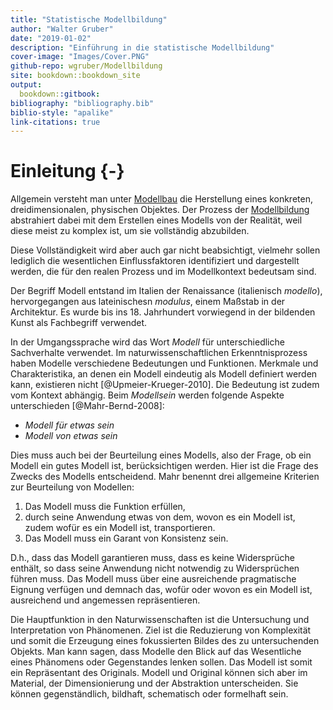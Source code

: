 ```yaml
---
title: "Statistische Modellbildung"
author: "Walter Gruber"
date: "2019-01-02"
description: "Einführung in die statistische Modellbildung"
cover-image: "Images/Cover.PNG"
github-repo: wgruber/Modellbildung
site: bookdown::bookdown_site
output:
  bookdown::gitbook:
bibliography: "bibliography.bib"
biblio-style: "apalike"
link-citations: true
---
```


# Einleitung {-}

Allgemein versteht man unter [Modellbau](https://de.wikipedia.org/wiki/Modellbau) die Herstellung eines konkreten, dreidimensionalen, physischen Objektes. Der Prozess der [Modellbildung](https://de.wikipedia.org/wiki/Modell#Modellbildung) abstrahiert dabei mit dem Erstellen eines Modells von der Realität, weil diese meist zu komplex ist, um sie vollständig abzubilden. 

Diese Vollständigkeit wird aber auch gar nicht beabsichtigt, vielmehr sollen lediglich die wesentlichen Einflussfaktoren identifiziert und dargestellt werden, die für den realen Prozess und im Modellkontext bedeutsam sind.

Der Begriff Modell entstand im Italien der Renaissance (italienisch *modello*), hervorgegangen aus lateinischesn *modulus*, einem Maßstab in der Architektur. Es wurde bis ins 18. Jahrhundert vorwiegend in der bildenden Kunst als Fachbegriff verwendet.

In der Umgangssprache wird das Wort *Modell* für unterschiedliche Sachverhalte verwendet. Im naturwissenschaftlichen Erkenntnisprozess haben Modelle verschiedene Bedeutungen und Funktionen. Merkmale und Charakteristika, an denen ein Modell eindeutig als Modell definiert werden kann, existieren nicht [@Upmeier-Krueger-2010]. Die Bedeutung ist zudem vom Kontext abhängig. Beim *Modellsein* werden folgende Aspekte unterschieden [@Mahr-Bernd-2008]:

* *Modell für etwas sein*
* *Modell von etwas sein*

Dies muss auch bei der Beurteilung eines Modells, also der Frage, ob ein Modell ein gutes Modell ist, berücksichtigen werden. Hier ist die Frage des Zwecks des Modells entscheidend. Mahr benennt drei allgemeine Kriterien zur Beurteilung von Modellen: 

1. Das Modell muss die Funktion erfüllen, 
2. durch seine Anwendung etwas von dem, wovon es ein Modell ist, zudem wofür es ein Modell ist, transportieren.
3. Das Modell muss ein Garant von Konsistenz sein. 

D.h., dass das Modell garantieren muss, dass es keine Widersprüche enthält, so dass seine Anwendung nicht notwendig zu Widersprüchen führen muss. Das Modell muss über eine ausreichende pragmatische Eignung verfügen und demnach das, wofür oder wovon es ein Modell ist, ausreichend und angemessen repräsentieren.

Die Hauptfunktion in den Naturwissenschaften ist die Untersuchung und Interpretation von Phänomenen. Ziel ist die Reduzierung von Komplexität und somit die Erzeugung eines fokussierten Bildes des zu untersuchenden Objekts. Man kann sagen, dass Modelle den Blick auf das Wesentliche eines Phänomens oder Gegenstandes lenken sollen. Das Modell ist somit ein Repräsentant des Originals. Modell und Original können sich aber im Material, der Dimensionierung und der Abstraktion unterscheiden. Sie können gegenständlich, bildhaft, schematisch oder formelhaft sein.
